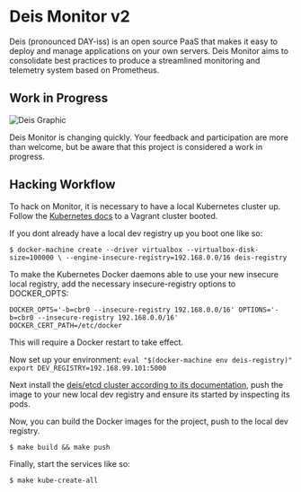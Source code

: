 # Deis Monitor v2

Deis (pronounced DAY-iss) is an open source PaaS that makes it easy to deploy and manage applications on your own servers. Deis Monitor aims to consolidate best practices to produce a streamlined monitoring and telemetry system based on Prometheus.

## Work in Progress

![Deis Graphic](https://s3-us-west-2.amazonaws.com/get-deis/deis-graphic-small.png)

Deis Monitor is changing quickly. Your feedback and participation are more than welcome, but be aware that this project is considered a work in progress.

## Hacking Workflow

To hack on Monitor, it is necessary to have a local Kubernetes cluster up. Follow the [Kubernetes docs](https://github.com/kubernetes/kubernetes/blob/master/docs/getting-started-guides/vagrant.md#setup) to a Vagrant cluster booted.

If you dont already have a local dev registry up you boot one like so:

`$ docker-machine create --driver virtualbox --virtualbox-disk-size=100000 \
--engine-insecure-registry=192.168.0.0/16 deis-registry`

To make the Kubernetes Docker daemons able to use your new insecure local registry, add the necessary insecure-registry options to DOCKER_OPTS:

`
DOCKER_OPTS='-b=cbr0 --insecure-registry 192.168.0.0/16'
OPTIONS='-b=cbr0 --insecure-registry 192.168.0.0/16'
DOCKER_CERT_PATH=/etc/docker
`

This will require a Docker restart to take effect.

Now set up your environment:
`
eval "$(docker-machine env deis-registry)"
export DEV_REGISTRY=192.168.99.101:5000
`

Next install the [deis/etcd cluster according to its documentation](https://github.com/deis/etcd#usage), push the image to your new local dev registry and ensure its started by inspecting its pods.

Now, you can build the Docker images for the project, push to the local dev registry.

`
$ make build && make push
`

Finally, start the services like so:

`
$ make kube-create-all
`
